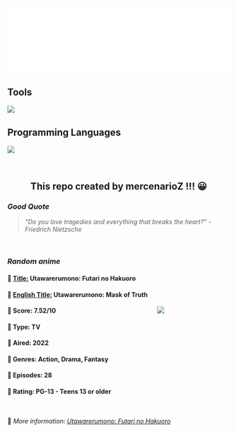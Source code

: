 
<img src="svg/nai.svg" />

<p>
  <h2>Tools</h2>
  <a href="https://skillicons.dev">
    <img src="https://skillicons.dev/icons?i=git,bash,vim,ubuntu,tensorflow,pytorch,docker,raspberrypi" />
  </a>

  <br />

  <h2>Programming Languages</h2>

  <a href="https://skillicons.dev">
    <img src="https://skillicons.dev/icons?i=python,c,cpp" />
  </a>
</p>

<br />

<h2 align="center">This repo created by mercenarioZ !!! 😀</h2>
<h3><i>Good Quote</i></h3>

<blockquote>
<i>
“Do you love tragedies and everything that breaks the heart?” - Friedrich Nietzsche
</i>
</blockquote>

<br />

<h3><i>Random anime</i></h3>

<h4>
  <strong>🥭 <u>Title:</u></strong> Utawarerumono: Futari no Hakuoro
</h4>

<h4>🌿 <u>English Title:</u> Utawarerumono: Mask of Truth</h4>

<img align="right" width="165" src=https://cdn.myanimelist.net/images/anime/1516/123280.jpg />

<h4>🌱 Score: 7.52/10</h4>

<h4>🌲 Type: TV</h4>

<h4>🌴 Aired: 2022</h4>

<h4>🌵 Genres: Action, Drama, Fantasy</h4>

<h4>🥑 Episodes: 28</h4>

<h4>🍏 Rating: PG-13 - Teens 13 or older</h4>

<br />

🍂 *More information: [Utawarerumono: Futari no Hakuoro](https://myanimelist.net/anime/40590/Utawarerumono__Futari_no_Hakuoro)*
    